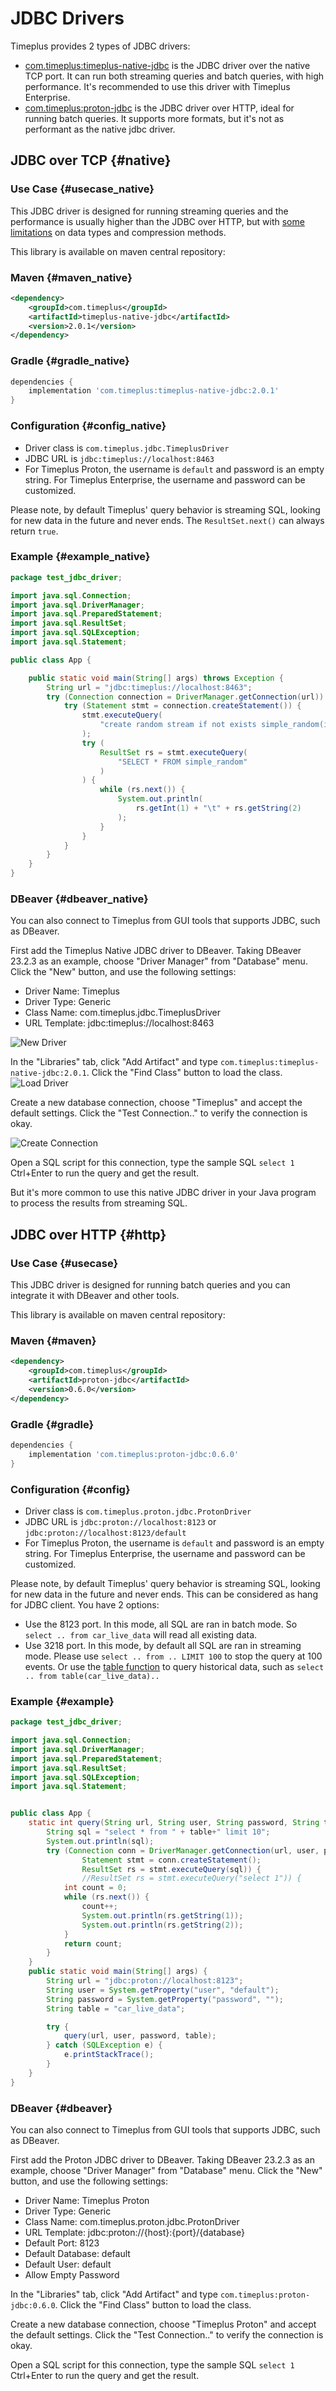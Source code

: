 # JDBC Drivers

Timeplus provides 2 types of JDBC drivers:

- [com.timeplus:timeplus-native-jdbc](https://github.com/timeplus-io/timeplus-native-jdbc) is the JDBC driver over the native TCP port. It can run both streaming queries and batch queries, with high performance. It's recommended to use this driver with Timeplus Enterprise.
- [com.timeplus:proton-jdbc](https://github.com/timeplus-io/proton-java-driver) is the JDBC driver over HTTP, ideal for running batch queries. It supports more formats, but it's not as performant as the native jdbc driver.

## JDBC over TCP {#native}

### Use Case {#usecase_native}

This JDBC driver is designed for running streaming queries and the performance is usually higher than the JDBC over HTTP, but with [some limitations](https://github.com/timeplus-io/timeplus-native-jdbc?tab=readme-ov-file#limitations) on data types and compression methods.

This library is available on maven central repository:

### Maven {#maven_native}

```xml
<dependency>
    <groupId>com.timeplus</groupId>
    <artifactId>timeplus-native-jdbc</artifactId>
    <version>2.0.1</version>
</dependency>
```

### Gradle {#gradle_native}

```groovy
dependencies {
    implementation 'com.timeplus:timeplus-native-jdbc:2.0.1'
}
```

### Configuration {#config_native}

- Driver class is `com.timeplus.jdbc.TimeplusDriver`
- JDBC URL is `jdbc:timeplus://localhost:8463`
- For Timeplus Proton, the username is `default` and password is an empty string. For Timeplus Enterprise, the username and password can be customized.

Please note, by default Timeplus' query behavior is streaming SQL, looking for new data in the future and never ends. The `ResultSet.next()` can always return `true`.

### Example {#example_native}

```java
package test_jdbc_driver;

import java.sql.Connection;
import java.sql.DriverManager;
import java.sql.PreparedStatement;
import java.sql.ResultSet;
import java.sql.SQLException;
import java.sql.Statement;

public class App {

    public static void main(String[] args) throws Exception {
        String url = "jdbc:timeplus://localhost:8463";
        try (Connection connection = DriverManager.getConnection(url)) {
            try (Statement stmt = connection.createStatement()) {
                stmt.executeQuery(
                    "create random stream if not exists simple_random(i int, s string) settings eps=3"
                );
                try (
                    ResultSet rs = stmt.executeQuery(
                        "SELECT * FROM simple_random"
                    )
                ) {
                    while (rs.next()) {
                        System.out.println(
                            rs.getInt(1) + "\t" + rs.getString(2)
                        );
                    }
                }
            }
        }
    }
}
```

### DBeaver {#dbeaver_native}

You can also connect to Timeplus from GUI tools that supports JDBC, such as DBeaver.

First add the Timeplus Native JDBC driver to DBeaver. Taking DBeaver 23.2.3 as an example, choose "Driver Manager" from "Database" menu. Click the "New" button, and use the following settings:

- Driver Name: Timeplus
- Driver Type: Generic
- Class Name: com.timeplus.jdbc.TimeplusDriver
- URL Template: jdbc:timeplus://localhost:8463

![New Driver](/img/jdbc_native_new_driver.png)

In the "Libraries" tab, click "Add Artifact" and type `com.timeplus:timeplus-native-jdbc:2.0.1`. Click the "Find Class" button to load the class.
![Load Driver](/img/jdbc_native_load_driver.png)

Create a new database connection, choose "Timeplus" and accept the default settings. Click the "Test Connection.." to verify the connection is okay.

![Create Connection](/img/jdbc_native_new_conn.png)

Open a SQL script for this connection, type the sample SQL `select 1` Ctrl+Enter to run the query and get the result.

But it's more common to use this native JDBC driver in your Java program to process the results from streaming SQL.

## JDBC over HTTP {#http}

### Use Case {#usecase}

This JDBC driver is designed for running batch queries and you can integrate it with DBeaver and other tools.

This library is available on maven central repository:

### Maven {#maven}

```xml
<dependency>
    <groupId>com.timeplus</groupId>
    <artifactId>proton-jdbc</artifactId>
    <version>0.6.0</version>
</dependency>
```

### Gradle {#gradle}

```groovy
dependencies {
    implementation 'com.timeplus:proton-jdbc:0.6.0'
}
```

### Configuration {#config}

- Driver class is `com.timeplus.proton.jdbc.ProtonDriver`
- JDBC URL is `jdbc:proton://localhost:8123` or `jdbc:proton://localhost:8123/default`
- For Timeplus Proton, the username is `default` and password is an empty string. For Timeplus Enterprise, the username and password can be customized.

Please note, by default Timeplus' query behavior is streaming SQL, looking for new data in the future and never ends. This can be considered as hang for JDBC client. You have 2 options:

- Use the 8123 port. In this mode, all SQL are ran in batch mode. So `select .. from car_live_data` will read all existing data.
- Use 3218 port. In this mode, by default all SQL are ran in streaming mode. Please use `select .. from .. LIMIT 100` to stop the query at 100 events. Or use the [table function](/functions_for_streaming#table) to query historical data, such as `select .. from table(car_live_data)..`

### Example {#example}

```java
package test_jdbc_driver;

import java.sql.Connection;
import java.sql.DriverManager;
import java.sql.PreparedStatement;
import java.sql.ResultSet;
import java.sql.SQLException;
import java.sql.Statement;


public class App {
    static int query(String url, String user, String password, String table) throws SQLException {
        String sql = "select * from " + table+" limit 10";
        System.out.println(sql);
        try (Connection conn = DriverManager.getConnection(url, user, password);
                Statement stmt = conn.createStatement();
                ResultSet rs = stmt.executeQuery(sql)) {
                //ResultSet rs = stmt.executeQuery("select 1")) {
            int count = 0;
            while (rs.next()) {
                count++;
                System.out.println(rs.getString(1));
                System.out.println(rs.getString(2));
            }
            return count;
        }
    }
    public static void main(String[] args) {
        String url = "jdbc:proton://localhost:8123";
        String user = System.getProperty("user", "default");
        String password = System.getProperty("password", "");
        String table = "car_live_data";

        try {
            query(url, user, password, table);
        } catch (SQLException e) {
            e.printStackTrace();
        }
    }
}
```

### DBeaver {#dbeaver}

You can also connect to Timeplus from GUI tools that supports JDBC, such as DBeaver.

First add the Proton JDBC driver to DBeaver. Taking DBeaver 23.2.3 as an example, choose "Driver Manager" from "Database" menu. Click the "New" button, and use the following settings:

- Driver Name: Timeplus Proton
- Driver Type: Generic
- Class Name: com.timeplus.proton.jdbc.ProtonDriver
- URL Template: jdbc:proton://\{host}:\{port}/\{database}
- Default Port: 8123
- Default Database: default
- Default User: default
- Allow Empty Password

In the "Libraries" tab, click "Add Artifact" and type `com.timeplus:proton-jdbc:0.6.0`. Click the "Find Class" button to load the class.

Create a new database connection, choose "Timeplus Proton" and accept the default settings. Click the "Test Connection.." to verify the connection is okay.

Open a SQL script for this connection, type the sample SQL `select 1` Ctrl+Enter to run the query and get the result.

